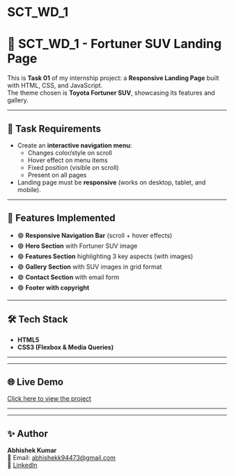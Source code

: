 # SCT_WD_1
# 🚙 SCT_WD_1 - Fortuner SUV Landing Page  

This is **Task 01** of my internship project: a **Responsive Landing Page** built with HTML, CSS, and JavaScript.  
The theme chosen is **Toyota Fortuner SUV**, showcasing its features and gallery.

---

## 📌 Task Requirements
- Create an **interactive navigation menu**:
  - Changes color/style on scroll
  - Hover effect on menu items
  - Fixed position (visible on scroll)
  - Present on all pages  
- Landing page must be **responsive** (works on desktop, tablet, and mobile).  

---

## 🚀 Features Implemented
- 🟢 **Responsive Navigation Bar** (scroll + hover effects)  
- 🟢 **Hero Section** with Fortuner SUV image  
- 🟢 **Features Section** highlighting 3 key aspects (with images)  
- 🟢 **Gallery Section** with SUV images in grid format  
- 🟢 **Contact Section** with email form  
- 🟢 **Footer with copyright**  

---

## 🛠️ Tech Stack
- **HTML5**  
- **CSS3 (Flexbox & Media Queries)**  
  

---

---

## 🌐 Live Demo
[Click here to view the project](https://abhi-task1-landingpage.netlify.app/)  

---


---

## ✨ Author
**Abhishek Kumar**  
📧 Email: abhishekk94473@gmail.com  
🔗 [LinkedIn](https://www.linkedin.com/in/abhishek-kumar-50088525b)  

